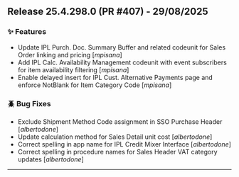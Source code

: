 ## Release 25.4.298.0 (PR #407) - 29/08/2025
### ✨ Features
  * Update IPL Purch. Doc. Summary Buffer and related codeunit for Sales Order linking and pricing [*mpisana*]
  * Add IPL Calc. Availability Management codeunit with event subscribers for item availability filtering [*mpisana*]
  * Enable delayed insert for IPL Cust. Alternative Payments page and enforce NotBlank for Item Category Code [*mpisana*]

### 🪲 Bug Fixes
  * Exclude Shipment Method Code assignment in SSO Purchase Header [*albertodone*]
  * Update calculation method for Sales Detail unit cost [*albertodone*]
  * Correct spelling in app name for IPL Credit Mixer Interface [*albertodone*]
  * Correct spelling in procedure names for Sales Header VAT category updates [*albertodone*]

---

